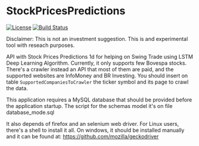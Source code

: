 
# StockPricesPredictions

[![License](https://img.shields.io/github/license/douglasdrf/StockPricesPredictions?style=plastic)](https://github.com/DouglasDRF/StockPricesPredictions/blob/master/LICENSE)
[![Build Status](https://img.shields.io/travis/DouglasDRF/StockPricesPredictions?style=plastic)](https://www.travis-ci.com/DouglasDRF/StockPricesPredictions)


Disclaimer: This is not an investment suggestion. This is and experimental tool with reseach purposes.

API with Stock Prices Predictions 1d for helping on Swing Trade using LSTM Deep Learning Algorithm.
Currently, it only supports few Bovespa stocks. There's a crawler instead an API that most of them are paid, and the supported websites are InfoMoney and BR Investing.
You should insert on table `SupportedCompaniesToCrawler` the ticker symbol and its page to crawl the data.

This application requires a MySQL database that should be provided before the application startup. The script for the schemas model it's on file database_mode.sql

It also depends of firefox and an selenium web driver. For Linux users, there's a shell to install it all. On windows, it should be installed manually and it can be found at:
https://github.com/mozilla/geckodriver
